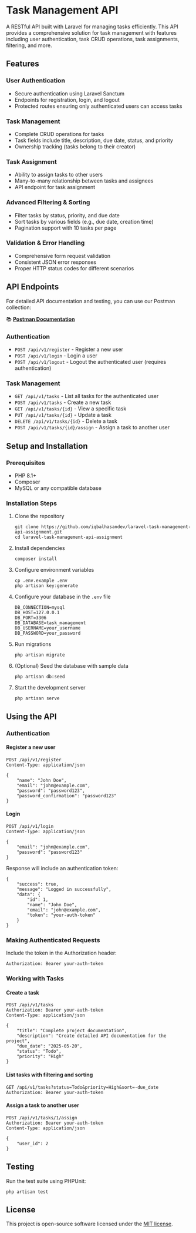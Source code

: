 # Task Management API

A RESTful API built with Laravel for managing tasks efficiently. This API provides a comprehensive solution for task management with features including user authentication, task CRUD operations, task assignments, filtering, and more.

## Features

### User Authentication

-   Secure authentication using Laravel Sanctum
-   Endpoints for registration, login, and logout
-   Protected routes ensuring only authenticated users can access tasks

### Task Management

-   Complete CRUD operations for tasks
-   Task fields include title, description, due date, status, and priority
-   Ownership tracking (tasks belong to their creator)

### Task Assignment

-   Ability to assign tasks to other users
-   Many-to-many relationship between tasks and assignees
-   API endpoint for task assignment

### Advanced Filtering & Sorting

-   Filter tasks by status, priority, and due date
-   Sort tasks by various fields (e.g., due date, creation time)
-   Pagination support with 10 tasks per page

### Validation & Error Handling

-   Comprehensive form request validation
-   Consistent JSON error responses
-   Proper HTTP status codes for different scenarios

## API Endpoints

For detailed API documentation and testing, you can use our Postman collection:

📚 **[Postman Documentation](https://documenter.getpostman.com/view/40117056/2sB2jAa7Pj)**

### Authentication

-   `POST /api/v1/register` - Register a new user
-   `POST /api/v1/login` - Login a user
-   `POST /api/v1/logout` - Logout the authenticated user (requires authentication)

### Task Management

-   `GET /api/v1/tasks` - List all tasks for the authenticated user
-   `POST /api/v1/tasks` - Create a new task
-   `GET /api/v1/tasks/{id}` - View a specific task
-   `PUT /api/v1/tasks/{id}` - Update a task
-   `DELETE /api/v1/tasks/{id}` - Delete a task
-   `POST /api/v1/tasks/{id}/assign` - Assign a task to another user

## Setup and Installation

### Prerequisites

-   PHP 8.1+
-   Composer
-   MySQL or any compatible database

### Installation Steps

1. Clone the repository

    ```
    git clone https://github.com/iqbalhasandev/laravel-task-management-api-assignment.git
    cd laravel-task-management-api-assignment
    ```

2. Install dependencies

    ```
    composer install
    ```

3. Configure environment variables
    ```
    cp .env.example .env
    php artisan key:generate
    ```
4. Configure your database in the `.env` file

    ```
    DB_CONNECTION=mysql
    DB_HOST=127.0.0.1
    DB_PORT=3306
    DB_DATABASE=task_management
    DB_USERNAME=your_username
    DB_PASSWORD=your_password
    ```

5. Run migrations

    ```
    php artisan migrate
    ```

6. (Optional) Seed the database with sample data

    ```
    php artisan db:seed
    ```

7. Start the development server
    ```
    php artisan serve
    ```

## Using the API

### Authentication

#### Register a new user

```
POST /api/v1/register
Content-Type: application/json

{
    "name": "John Doe",
    "email": "john@example.com",
    "password": "password123",
    "password_confirmation": "password123"
}
```

#### Login

```
POST /api/v1/login
Content-Type: application/json

{
    "email": "john@example.com",
    "password": "password123"
}
```

Response will include an authentication token:

```
{
    "success": true,
    "message": "Logged in successfully",
    "data": {
        "id": 1,
        "name": "John Doe",
        "email": "john@example.com",
        "token": "your-auth-token"
    }
}
```

### Making Authenticated Requests

Include the token in the Authorization header:

```
Authorization: Bearer your-auth-token
```

### Working with Tasks

#### Create a task

```
POST /api/v1/tasks
Authorization: Bearer your-auth-token
Content-Type: application/json

{
    "title": "Complete project documentation",
    "description": "Create detailed API documentation for the project",
    "due_date": "2025-05-20",
    "status": "Todo",
    "priority": "High"
}
```

#### List tasks with filtering and sorting

```
GET /api/v1/tasks?status=Todo&priority=High&sort=-due_date
Authorization: Bearer your-auth-token
```

#### Assign a task to another user

```
POST /api/v1/tasks/1/assign
Authorization: Bearer your-auth-token
Content-Type: application/json

{
    "user_id": 2
}
```

## Testing

Run the test suite using PHPUnit:

```
php artisan test
```

## License

This project is open-source software licensed under the [MIT license](https://opensource.org/licenses/MIT).
